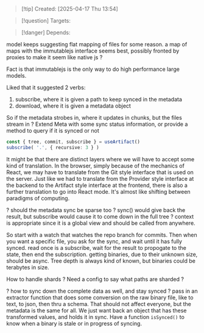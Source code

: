 
>[!tip] Created: [2025-04-17 Thu 13:54]

>[!question] Targets: 

>[!danger] Depends: 

model keeps suggesting flat mapping of files for some reason.
a map of maps with the immutablejs interface seems best, possibly fronted by proxies to make it seem like native js ?

Fact is that immutablejs is the only way to do high performance large models.

Liked that it suggested 2 verbs:
1. subscribe, where it is given a path to keep synced in the metadata
2. download, where it is given a metadata object

So if the metadata strobes in, where it updates in chunks, but the files stream in ?
Extend Meta with some sync status information, or provide a method to query if it is synced or not

```ts
const { tree, commit, subscribe } = useArtifact()
subscribe( '.', { recursive: 3 } )
```

It might be that there are distinct layers where we will have to accept some kind of translation. In the browser, simply because of the mechanics of React, we may have to translate from the Git style interface that is used on the server. Just like we had to translate from the Provider style interface at the backend to the Artifact style interface at the frontend, there is also a further translation to go into React mode.  It's almost like shifting between paradigms of computing.

? should the metadata sync be sparse too ? 
sync() would give back the result, but subscribe would cause it to come down in the full tree ?
context is appropriate since it is a global view and should be called from anywhere.

So start with a watch that watches the repo branch for commits.
Then when you want a specific file, you ask for the sync, and wait until it has fully synced.
read once is a subscribe, wait for the result to propogate to the state, then end the subscription.
getting binaries, due to their unknown size, should be async.  Tree depth is always kind of known, but binaries could be terabytes in size.

How to handle shards ?
Need a config to say what paths are sharded ?

? how to sync down the complete data as well, and stay synced ?
pass in an extractor function that does some conversion on the raw binary file, like to text, to json, then thru a schema.
That should not affect everyone, but the metadata is the same for all.
We just want back an object that has these transformed values, and holds it in sync.
Have a function `isSynced()` to know when a binary is stale or in progress of syncing.